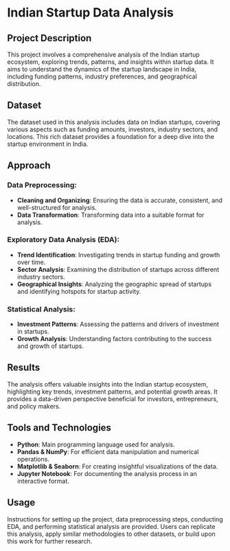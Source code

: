 # Indian Startup Data Analysis

## Project Description

This project involves a comprehensive analysis of the Indian startup ecosystem, exploring trends, patterns, and insights within startup data. It aims to understand the dynamics of the startup landscape in India, including funding patterns, industry preferences, and geographical distribution.

## Dataset

The dataset used in this analysis includes data on Indian startups, covering various aspects such as funding amounts, investors, industry sectors, and locations. This rich dataset provides a foundation for a deep dive into the startup environment in India.

## Approach

### Data Preprocessing:
- **Cleaning and Organizing**: Ensuring the data is accurate, consistent, and well-structured for analysis.
- **Data Transformation**: Transforming data into a suitable format for analysis.

### Exploratory Data Analysis (EDA):
- **Trend Identification**: Investigating trends in startup funding and growth over time.
- **Sector Analysis**: Examining the distribution of startups across different industry sectors.
- **Geographical Insights**: Analyzing the geographic spread of startups and identifying hotspots for startup activity.

### Statistical Analysis:
- **Investment Patterns**: Assessing the patterns and drivers of investment in startups.
- **Growth Analysis**: Understanding factors contributing to the success and growth of startups.

## Results

The analysis offers valuable insights into the Indian startup ecosystem, highlighting key trends, investment patterns, and potential growth areas. It provides a data-driven perspective beneficial for investors, entrepreneurs, and policy makers.

## Tools and Technologies

- **Python**: Main programming language used for analysis.
- **Pandas & NumPy**: For efficient data manipulation and numerical operations.
- **Matplotlib & Seaborn**: For creating insightful visualizations of the data.
- **Jupyter Notebook**: For documenting the analysis process in an interactive format.

## Usage

Instructions for setting up the project, data preprocessing steps, conducting EDA, and performing statistical analysis are provided. Users can replicate this analysis, apply similar methodologies to other datasets, or build upon this work for further research.
